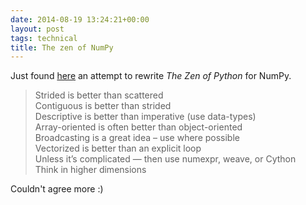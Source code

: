 ```yaml
---
date: 2014-08-19 13:24:21+00:00
layout: post
tags: technical
title: The zen of NumPy
---
```


Just found [here](http://technicaldiscovery.blogspot.fr/2010/11/zen-of-numpy.html) an attempt to rewrite _The Zen of Python_ for NumPy.


> Strided is better than scattered  
> Contiguous is better than strided  
> Descriptive is better than imperative (use data-types)  
> Array-oriented is often better than object-oriented  
> Broadcasting is a great idea – use where possible  
> Vectorized is better than an explicit loop  
> Unless it’s complicated — then use numexpr, weave, or Cython  
> Think in higher dimensions


Couldn't agree more :)
